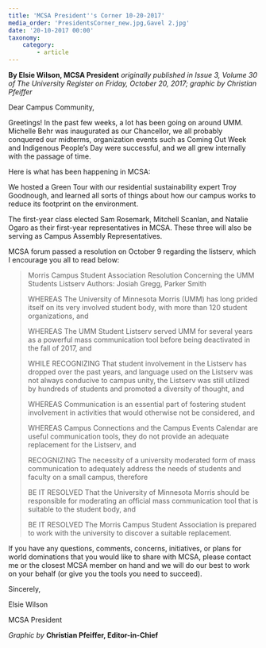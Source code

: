 ```yaml
---
title: 'MCSA President''s Corner 10-20-2017'
media_order: 'PresidentsCorner_new.jpg,Gavel 2.jpg'
date: '20-10-2017 00:00'
taxonomy:
    category:
        - article
---
```


**By Elsie Wilson, MCSA President** _originally published in Issue 3, Volume 30 of The University Register on Friday, October 20, 2017; graphic by Christian Pfeiffer_

Dear Campus Community,

Greetings! In the past few weeks, a lot has been going on around UMM. Michelle Behr was inaugurated as our Chancellor, we all probably conquered our midterms, organization events such as Coming Out Week and Indigenous People’s Day were successful, and we all grew internally with the passage of time.

Here is what has been happening in MCSA:

We hosted a Green Tour with our residential sustainability expert Troy Goodnough, and learned all sorts of things about how our campus works to reduce its footprint on the environment. 

The first-year class elected Sam Rosemark, Mitchell Scanlan, and Natalie Ogaro as their first-year representatives in MCSA. These three will also be serving as Campus Assembly Representatives.

MCSA forum passed a resolution on October 9 regarding the listserv, which I encourage you all to read below:

> Morris Campus Student Association Resolution Concerning the UMM Students Listserv 
> Authors: Josiah Gregg, Parker Smith
> 
> WHEREAS
> The University of Minnesota Morris (UMM) has long prided itself on its very involved student body, with more than 120 student organizations, and
> 
> WHEREAS
> The UMM Student Listserv served UMM for several years as a powerful mass communication tool before being deactivated in the fall of 2017, and
> 
> WHILE RECOGNIZING
> That student involvement in the Listserv has dropped over the past years, and language used on the Listserv was not always conducive to campus unity, the Listserv was still utilized by hundreds of students and promoted a diversity of thought, and 
> 
> WHEREAS 
> Communication is an essential part of fostering student involvement in activities that would otherwise not be considered, and
> 
> WHEREAS
> Campus Connections and the Campus Events Calendar are useful communication tools, they do not provide an adequate replacement for the Listserv, and
> 
> RECOGNIZING
> The necessity of a university moderated form of mass communication to adequately address the needs of students and faculty on a small campus, therefore
> 
> BE IT RESOLVED
> That the University of Minnesota Morris should be responsible for moderating an official mass
> communication tool that is suitable to the student body, and
> 
> BE IT RESOLVED
> The Morris Campus Student Association is prepared to work with the university to discover a suitable replacement.

If you have any questions, comments, concerns, initiatives, or plans for world dominations that you would like to share with MCSA, please contact me or the closest MCSA member on hand and we will do our best to work on your behalf (or give you the tools you need to succeed).

Sincerely,

Elsie Wilson

MCSA President

_Graphic by_ **Christian Pfeiffer, Editor-in-Chief**
